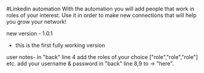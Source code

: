 #Linkedin automation
With the automation you will add people that work in roles of your interest.
Use it in order to make new connections that will help you grow your network!


new version - 1.0.1
* this is the first fully working version

user notes-
in "back" line 4 add the roles of your choice ["role","role","role"] etc.
add your username & password in "back" line 8,9 to -> "here".
